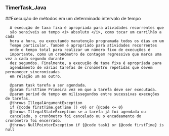 ### TimerTask_Java
##Execução de métodos em um determinado intervalo de tempo

      A execução de taxa fixa é apropriada para atividades recorrentes que 
      são sensíveis ao tempo <i> absoluto </i>, como tocar um carrilhão a cada
      hora a hora, ou executando manutenção programada todos os dias em um
      Tempo particular. Também é apropriado para atividades recorrentes
      onde o tempo total para realizar um número fixo de execuções é
      importante, como um cronômetro de contagem regressiva que marca uma vez a cada segundo durante
      dez segundos. Finalmente, a execução de taxa fixa é apropriada para
      agendamento de várias tarefas de cronômetro repetidas que devem permanecer sincronizadas
      em relação um ao outro.
     
      @param task tarefa a ser agendada.
      @param firstTime Primeira vez em que a tarefa deve ser executada.
      @param period de tempo em milissegundos entre sucessivas execuções de tarefas.
      @throws IllegalArgumentException 
      if {@code firstTime.getTime () <0} or {@code <= 0}
      @throws IllegalStateException se a tarefa já foi agendada ou
      cancelado, o cronômetro foi cancelado ou o encadeamento do cronômetro foi encerrado.
      @throws NullPointerException if {@code task} or {@code firstTime} is null
